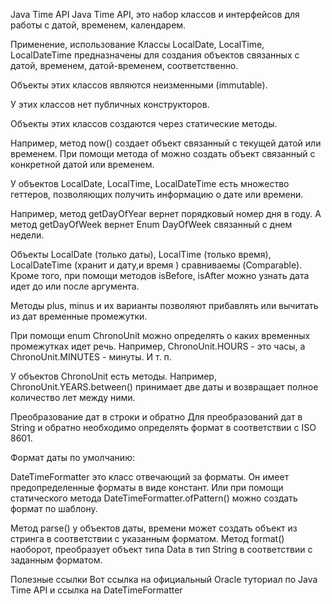 Java Time API
Java Time API, это набор классов и интерфейсов для работы с датой, временем, календарем.

Применение, использование
Классы LocalDate, LocalTime, LocalDateTime предназначены для создания объектов связанных с датой, временем, датой-временем, соответственно.

Объекты этих классов являются неизменными (immutable).

У этих классов нет публичных конструкторов.

Объекты этих классов создаются через статические методы.

Например, метод now() создает объект связанный с текущей датой или временем. При помощи метода of можно создать объект связанный с конкретной датой или временем.

У объектов LocalDate, LocalTime, LocalDateTime есть множество геттеров, позволяющих получить информацию о дате или времени.

Например, метод getDayOfYear вернет порядковый номер дня в году. А метод getDayOfWeek вернет Enum DayOfWeek связанный с днем недели.

Объекты LocalDate (только даты), LocalTime (только время), LocalDateTime (хранит и дату,и время ) сравниваемы (Comparable). Кроме того, при помощи методов isBefore, isAfter можно узнать дата идет до или после аргумента.

Методы plus, minus и их варианты позволяют прибавлять или вычитать из дат временные промежутки.

При помощи enum ChronoUnit можно определять о каких временных промежутках идет речь. Например, ChronoUnit.HOURS - это часы, а ChronoUnit.MINUTES - минуты. И т. п.

У объектов ChronoUnit есть методы. Например, ChronoUnit.YEARS.between() принимает две даты и возвращает полное количество лет между ними.

Преобразование дат в строки и обратно
Для преобразований дат в String и обратно необходимо определять формат в соответствии с ISO 8601.

Формат даты по умолчанию:

DateTimeFormatter это класс отвечающий за форматы. Он имеет предопределенные форматы в виде констант. Или при помощи статического метода DateTimeFormatter.ofPattern() можно создать формат по шаблону.

Метод parse() у объектов даты, времени может создать объект из стринга в соответствии с указанным форматом. Метод format() наоборот, преобразует объект типа Data в тип String в соответствии с заданным форматом.

Полезные ссылки
Вот ссылка на официальный Oracle туториал по Java Time API и ссылка на DateTimeFormatter